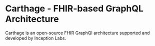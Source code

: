 # Carthage - FHIR-based GraphQL Architecture

Carthage is an open-source FHIR GraphQl architecture supported and developed by Inception Labs.
